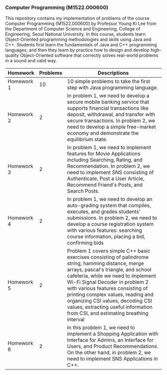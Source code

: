 ### Computer Programming (M1522.000600)
This repository contains my implementation of problems of the course Computer Programming (M1522.000600) by Professor Young Ki Lee from the Department of Computer Science and Engineering, College of Engineering, Seoul National University. In this course, students learn Object-Oriented programming methodologies and skills using Java and C++. Students first learn the fundamentals of Java and C++ programming languages, and then they learn by practice how to design and develop high-quality Object-Oriented software that correctly solves real-world problems in a sound and valid way.


| Homework          | Problems         | Descriptions
| -----------       | -----------      | -----------
| Homework 1        | 10               | 10 simple problems to take the first step with Java programming language.
| Homework 2        | 2                | In problem 1, we need to develop a secure mobile banking service that supports financial transactions like deposit, withdrawal, and transfer with secure transactions. In problem 2, we need to develop a simple free-market economy and demonstrate the equilibrium state.
| Homework 3        | 2                | In problem 1, we need to implement features for Movie Applications including Searching, Rating, and Recommendation. In problem 2, we need to implement SNS consisting of Authenticate, Post a User Article, Recommend Friend's Posts, and Search Posts.
| Homework 4        | 2                | In problem 1, we need to develop an auto-grading system that compiles, executes, and grades students' submissions. In problem 2, we need to develop a course registration system with various features: searching course information, placing a bid, confirming bids
| Homework 5        | 2                | Problem 1 covers simple C++ basic exercises consisting of palindrome string, hamming distance, merge arrays, pascal's triangle, and school cafeteria, while we need to implement Wi-Fi Signal Decoder in problem 2 with various features consisting of printing complex values, reading and organizing CSI values, decoding CSI values, extracting useful information from CSI, and estimating breathing interval
| Homework 6        | 2                | In this problem 1, we need to implement a Shopping Application with Interface for Admins, an Interface for Users, and Product Recommendations. On the other hand, in problem 2, we need to implement SNS Applications in C++.